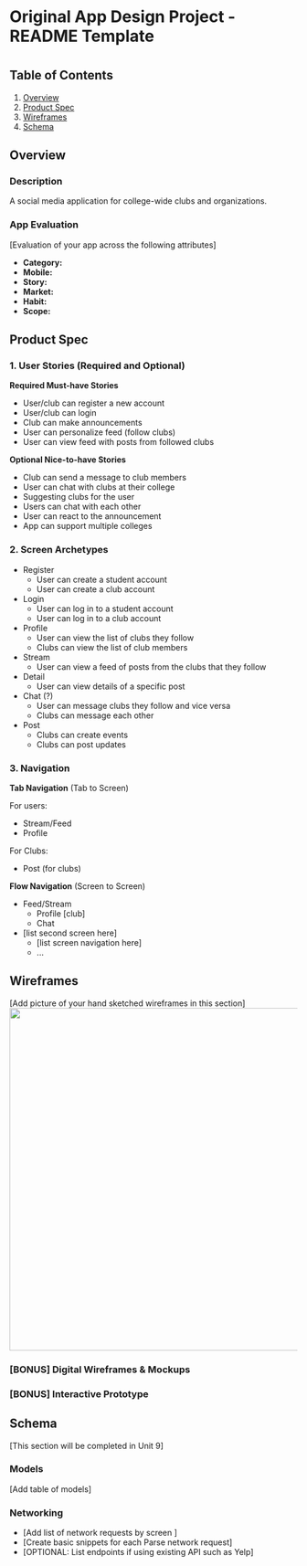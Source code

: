 Original App Design Project - README Template
===

# 

## Table of Contents
1. [Overview](#Overview)
1. [Product Spec](#Product-Spec)
1. [Wireframes](#Wireframes)
2. [Schema](#Schema)

## Overview
### Description
A social media application for college-wide clubs and organizations.

### App Evaluation
[Evaluation of your app across the following attributes]
- **Category:** 
- **Mobile:**
- **Story:**
- **Market:**
- **Habit:**
- **Scope:**

## Product Spec

### 1. User Stories (Required and Optional)

**Required Must-have Stories**
* User/club can register a new account
* User/club can login
* Club can make announcements
* User can personalize feed (follow clubs)
* User can view feed with posts from followed clubs

**Optional Nice-to-have Stories**
* Club can send a message to club members
* User can chat with clubs at their college
* Suggesting clubs for the user
* Users can chat with each other
* User can react to the announcement
* App can support multiple colleges

### 2. Screen Archetypes

* Register
   * User can create a student account
   * User can create a club account
* Login 
   * User can log in to a student account
   * User can log in to a club account
* Profile
    * User can view the list of clubs they follow
    * Clubs can view the list of club members
* Stream
    * User can view a feed of posts from the clubs that they follow 
* Detail
    * User can view details of a specific post 
* Chat (?)
    * User can message clubs they follow and vice versa
    * Clubs can message each other 
* Post
    * Clubs can create events 
    * Clubs can post updates

### 3. Navigation

**Tab Navigation** (Tab to Screen)

For users:
* Stream/Feed
* Profile


For Clubs:
* Post (for clubs)

**Flow Navigation** (Screen to Screen)

* Feed/Stream
   * Profile [club]
   * Chat 
* [list second screen here]
   * [list screen navigation here]
   * ...

## Wireframes
[Add picture of your hand sketched wireframes in this section]
<img src="YOUR_WIREFRAME_IMAGE_URL" width=600>

### [BONUS] Digital Wireframes & Mockups

### [BONUS] Interactive Prototype

## Schema 
[This section will be completed in Unit 9]
### Models
[Add table of models]
### Networking
- [Add list of network requests by screen ]
- [Create basic snippets for each Parse network request]
- [OPTIONAL: List endpoints if using existing API such as Yelp]
